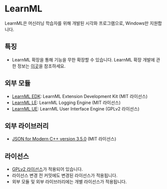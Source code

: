 # LearnML
LearnML은 머신러닝 학습자를 위해 개발된 시각화 프로그램으로, Windows만 지원합니다.

## 특징
- LearnML 확장을 통해 기능을 무한 확장할 수 있습니다. LearnML 확장 개발에 관한 정보는 [이곳](https://github.com/kmc7468/LearnML/wiki/%ED%99%95%EC%9E%A5-%EA%B0%9C%EB%B0%9C)을 참조하세요.

## 외부 모듈
- [LearnML EDK](https://github.com/kmc7468/LearnML_EDK): LearnML Extension Development Kit (MIT 라이선스)
- [LearnML LE](https://github.com/kmc7468/LearnML_LE): LearnML Logging Engine (MIT 라이선스)
- [LearnML UE](https://github.com/kmc7468/LearnML_UE): LearnML User Interface Engine (GPLv2 라이선스)

## 외부 라이브러리
- [JSON for Modern C++ version 3.5.0](https://github.com/nlohmann/json) (MIT 라이선스)

## 라이선스
- [GPLv2 라이선스](https://github.com/kmc7468/LearnML/blob/master/LICENSE)가 적용되어 있습니다.
- 라이선스 변경 전 커밋에도 변경된 라이선스가 적용됩니다.
- 외부 모듈 및 외부 라이브러리에는 개별 라이선스가 적용됩니다.